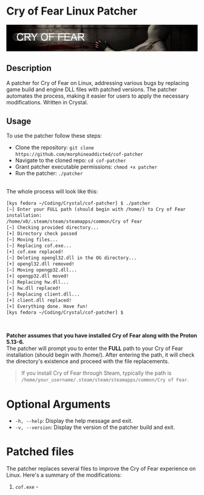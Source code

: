 # Cry of Fear Linux Patcher
![](/ass/logo.png)

## Description
A patcher for Cry of Fear on Linux, addressing various bugs by replacing game build and engine DLL files with patched versions. The patcher automates the process, making it easier for users to apply the necessary modifications. Written in Crystal.

## Usage
To use the patcher follow these steps:
- Clone the repository: `git clone https://github.com/morphineaddicted/cof-patcher`
- Navigate to the cloned repo: `cd cof-patcher`
- Grant patcher executable permissions: `chmod +x patcher`
- Run the patcher: `./patcher` <br><br>

The whole process will look like this:
```
[kys fedora ~/Coding/Crystal/cof-patcher] $ ./patcher
[~] Enter your FULL path (should begin with /home/) to Cry of Fear installation: 
/home/x0/.steam/steam/steamapps/common/Cry of Fear
[~] Checking provided directory...
[+] Directory check passed
[~] Moving files...
[~] Replacing cof.exe...
[+] cof.exe replaced!
[~] Deleting opengl32.dll in the OG directory...
[+] opengl32.dll removed!
[~] Moving opengp32.dll...
[+] opengp32.dll moved!
[~] Replacing hw.dll...
[+] hw.dll replaced!
[~] Replacing client.dll...
[+] client.dll replaced!
[+] Everything done. Have fun!
[kys fedora ~/Coding/Crystal/cof-patcher] $ 
```
<br>

**Patcher assumes that you have installed Cry of Fear along with the Proton 5.13-6.** <br> 
The patcher will prompt you to enter the **FULL** path to your Cry of Fear installation (should begin with /home/). After entering the path, it will check the directory's existence and proceed with the file replacements. <br>
> If you install Cry of Fear through Steam, typically the path is `/home/your_username/.steam/steam/steamapps/common/Cry of Fear`.

# Optional Arguments
- `-h, --help`: Display the help message and exit.
- `-v, --version`: Display the version of the patcher build and exit.

# Patched files
The patcher replaces several files to improve the Cry of Fear experience on Linux. Here's a summary of the modifications:
1. `cof.exe` - 
